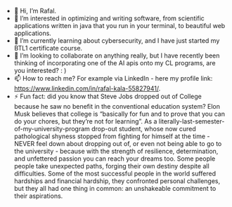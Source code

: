- 👋 Hi, I’m Rafal.
- 👀 I’m interested in optimizing and writing software, from scientific applications written in java that you run in your terminal, to beautiful web applications.
- 🌱 I’m currently learning about cybersecurity, and I have just started my BTL1 certificate course.
- 💞️ I’m looking to collaborate on anything really, but I have recently been thinking of incorporating one of the AI apis onto my CL programs, are you interested?  : )
- 📫 How to reach me? For example via LinkedIn - here my profile link: https://www.linkedin.com/in/rafal-kala-55827941/.
- ⚡ Fun fact: did you know that Steve Jobs dropped out of College because he saw no benefit in the conventional education system? Elon Musk believes that college is “basically for fun and to prove that you can do your chores, but they’re not for learning”. As a literally-last-semester-of-my-university-program drop-out student, whose now cured pathological shyness stopped from fighting for himself at the time - NEVER feel down about dropping out of, or even not being able to go to the university - because with the strength of resilience, determination, and unfettered passion you can reach your dreams too. Some people people take unexpected paths, forging their own destiny despite all difficulties. Some of the most successful people in the world suffered hardships and financial hardship, they confronted personal challenges, but they all had one thing in common: an unshakeable commitment to their aspirations.
  
<!---
nikczemnydev/nikczemnydev is a ✨ special ✨ repository because its `README.md` (this file) appears on your GitHub profile.
You can click the Preview link to take a look at your changes.
--->
